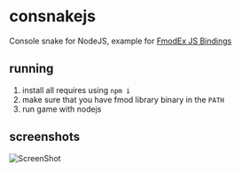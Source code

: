 # consnakejs
Console snake for NodeJS, example for [FmodEx JS Bindings](https://github.com/PixelsuftJS/FmodEx)
## running
1) install all requires using `npm i`
2) make sure that you have fmod library binary in the `PATH`
3) run game with nodejs
## screenshots
![ScreenShot](https://user-images.githubusercontent.com/68371847/190427850-4dd89b6c-9e3d-43d2-ba81-e3b113890179.png)
